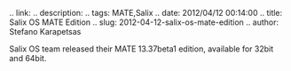 .. link: 
.. description: 
.. tags: MATE,Salix
.. date: 2012/04/12 00:14:00
.. title: Salix OS MATE Edition
.. slug: 2012-04-12-salix-os-mate-edition
.. author: Stefano Karapetsas

Salix OS team released their MATE 13.37beta1 edition, available for 32bit and 64bit.
